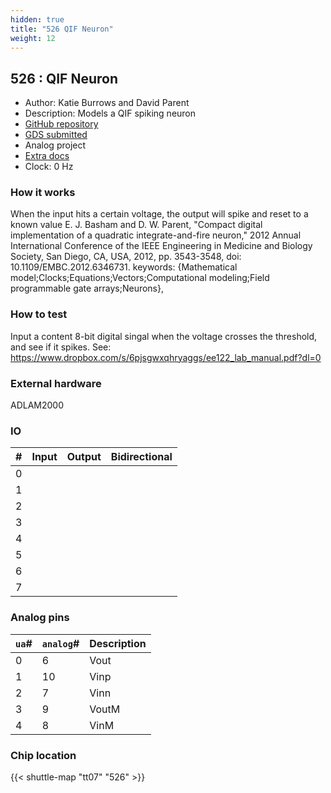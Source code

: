 ```yaml
---
hidden: true
title: "526 QIF Neuron"
weight: 12
---
```


## 526 : QIF Neuron

* Author: Katie Burrows and David Parent
* Description: Models a QIF spiking neuron 
* [GitHub repository](https://github.com/davidparent/tt_resistor_test)
* [GDS submitted](https://github.com/davidparent/tt_resistor_test/actions/runs/8993272551)
* Analog project
* [Extra docs]()
* Clock: 0 Hz

<!---

This file is used to generate your project datasheet. Please fill in the information below and delete any unused
sections.

You can also include images in this folder and reference them in the markdown. Each image must be less than
512 kb in size, and the combined size of all images must be less than 1 MB.
-->


### How it works

When the input hits a certain voltage, the output will spike and reset to a known value
E. J. Basham and D. W. Parent, "Compact digital implementation of a quadratic integrate-and-fire neuron," 2012 Annual International Conference of the IEEE Engineering in Medicine and Biology Society, San Diego, CA, USA, 2012, pp. 3543-3548, doi: 10.1109/EMBC.2012.6346731.
keywords: {Mathematical model;Clocks;Equations;Vectors;Computational modeling;Field programmable gate arrays;Neurons},

### How to test

Input a content 8-bit digital singal when the voltage crosses the threshold, and see if it spikes.  See: https://www.dropbox.com/s/6pjsgwxqhryaggs/ee122_lab_manual.pdf?dl=0

### External hardware

ADLAM2000


### IO

| #             | Input    | Output   | Bidirectional   |
| ------------- | -------- | -------- | --------------- |
| 0 |   |   |         |
| 1 |   |   |         |
| 2 |   |   |         |
| 3 |   |   |         |
| 4 |   |   |         |
| 5 |   |   |         |
| 6 |   |   |         |
| 7 |   |   |         |

### Analog pins

| `ua`#        | `analog`#        | Description         |
| ------------ | ---------------- | ------------------- |
| 0 | 6 | Vout           |
| 1 | 10 | Vinp           |
| 2 | 7 | Vinn           |
| 3 | 9 | VoutM           |
| 4 | 8 | VinM           |

### Chip location

{{< shuttle-map "tt07" "526" >}}
